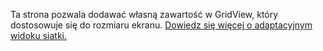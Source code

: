 ﻿ Ta strona pozwala dodawać własną zawartość w GridView, który dostosowuje się do rozmiaru ekranu. [Dowiedz się więcej o adaptacyjnym widoku siatki.](https://docs.microsoft.com/windows/communitytoolkit/controls/adaptivegridview)